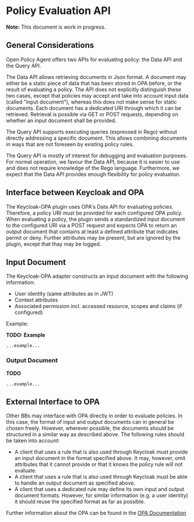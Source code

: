 # Policy Evaluation API

**Note:** This document is work in progress.

## General Considerations

Open Policy Agent offers two APIs for evaluating policy: the Data API
and the Query API.

The Data API allows retrieving documents in Json format. A document
may either be a static piece of data that has been stored in OPA
before, or the result of evaluating a policy. The API does not
explicitly distinguish these two cases, except that policies may
accept and take into account input data (called "input document"),
whereas this does not make sense for static documents. Each document
has a dedicated URI through which it can be retrieved. Retrieval is
possible via GET or POST requests, depending on whether an input
document shall be provided.

The Query API supports executing queries (expressed in Rego) without
directly addressing a specific document. This allows combining
documents in ways that are not foreseen by existing policy rules.

The Query API is mostly of interest for debugging and evaluation
purposes. For normal operation, we favour the Data API, because it
is easier to use and does not require knowledge of the Rego
language. Furthermore, we expect that the Data API provides enough
flexibility for policy evaluation.

## Interface between Keycloak and OPA

The Keycloak-OPA plugin uses OPA's Data API for evaluating policies.
Therefore, a policy URI must be provided for each configured OPA
policy. When evaluating a policy, the plugin sends a standardized
input document to the configured URI via a POST request and expects
OPA to return an output document that contains at least a defined
attribute that indicates permit or deny. Further attributes may be
present, but are ignored by the plugin, except that thay may be
logged.

## Input Document

The Keycloak-OPA adapter constructs an input document with the
following information:

* User identity (same attributes as in JWT)
* Context attributes
* Associated permission incl. accessed resource, scopes and claims
  (if configured)

Example:

**TODO: Example**

```
...example...
```

### Output Document

**TODO**

```
...example...
```

## External Interface to OPA

Other BBs may interface with OPA directly in order to evaluate
policies. In this case, the format of input and output documents
can in general be chosen freely. However, wherever possible,
the documents should be structured in a similar way as described
above. The following rules should be taken into account:

* A client that uses a rule that is also used through Keycloak
  must provide an input document in the format specified above.
  It may, however, omit attributes that it cannot provide or that
  it knows the policy rule will not evaluate.
* A client that uses a rule that is also used through Keycloak
  must be able to handle an output document as specified above.
* A client that uses a dedicated rule may define its own input
  and output document formats. However, for similar information
  (e.g. a user identity) it should reuse the specified format
  as far as possible.
  
  
Further information about the OPA can be found in the [OPA Documentation](https://www.openpolicyagent.org/docs/latest/)
